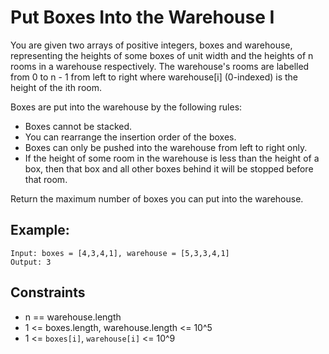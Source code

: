 # Put Boxes Into the Warehouse I

You are given two arrays of positive integers, boxes and warehouse, representing the heights of some boxes of unit width and the heights of n rooms in a warehouse respectively. The warehouse's rooms are labelled from 0 to n - 1 from left to right where warehouse[i] (0-indexed) is the height of the ith room.

Boxes are put into the warehouse by the following rules:

- Boxes cannot be stacked.
- You can rearrange the insertion order of the boxes.
- Boxes can only be pushed into the warehouse from left to right only.
- If the height of some room in the warehouse is less than the height of a box, then that box and all other boxes behind it will be stopped before that room.

Return the maximum number of boxes you can put into the warehouse.

## Example:
```
Input: boxes = [4,3,4,1], warehouse = [5,3,3,4,1]
Output: 3
```

## Constraints
- n == warehouse.length
- 1 <= boxes.length, warehouse.length <= 10^5
- 1 <= `boxes[i]`, `warehouse[i]` <= 10^9